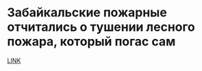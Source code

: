 # Забайкальские пожарные отчитались о тушении лесного пожара, который погас сам



[LINK](https://varlamov.ru/3882648.html)